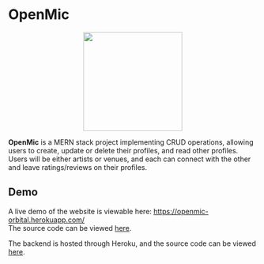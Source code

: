 # OpenMic

<p align="center">
  <img width="200" src="https://i.imgur.com/aRBsAOJ.png">
</p>

**OpenMic** is a MERN stack project implementing CRUD operations, allowing users to create, update or delete their profiles, and read other profiles. Users will be either artists or venues, and each can connect with the other and leave ratings/reviews on their profiles.

## Demo 

A live demo of the website is viewable here: https://openmic-orbital.herokuapp.com/  
The source code can be viewed [here](https://github.com/open-mic-orbital/OpenMic).

The backend is hosted through Heroku, and the source code can be viewed [here](https://github.com/open-mic-orbital/OpenMicBackend).

